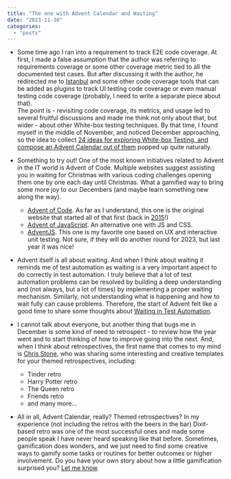 ```yaml
---
title: "The one with Advent Calendar and Waiting"
date: "2023-11-30"
categories: 
  - "posts"
---
```


- Some time ago I ran into a requirement to track E2E code coverage. At first, I made a false assumption that the author was referring to requirements coverage or some other coverage metric tied to all the documented test cases. But after discussing it with the author, he redirected me to [Istanbul](https://istanbul.js.org/) and some other code coverage tools that can be added as plugins to track UI testing code coverage or even manual testing code coverage (probably, I need to write a separate piece about that).  
    The point is - revisiting code coverage, its metrics, and usage led to several fruitful discussions and made me think not only about that, but wider - about other White-box testing techniques. By that time, I found myself in the middle of November, and noticed December approaching, so the idea to collect [24 ideas for exploring White-box Testing, and compose an Advent Calendar out of them](/advent-calendar-of-white-box-testing/) popped up quite naturally.

- Something to try out! One of the most known initiatives related to Advent in the IT world is Advent of Code. Multiple websites suggest assisting you in waiting for Christmas with various coding challenges opening them one by one each day until Christmas. What a gamified way to bring some more joy to our Decembers (and maybe learn something new along the way).
    - [Advent of Code](https://adventofcode.com/). As far as I understand, this one is the original website that started all of that first (back in [2015](https://adventofcode.com/2015)!)
    - [Advent of JavaScript](https://www.adventofjs.com/). An alternative one with JS and CSS.
    - [AdventJS](https://adventjs.dev/). This one is my favorite one based on UX and interactive unit testing. Not sure, if they will do another round for 2023, but last year it was nice!

- Advent itself is all about waiting. And when I think about waiting it reminds me of test automation as waiting is a very important aspect to do correctly in test automation. I truly believe that a lot of test automation problems can be resolved by building a deep understanding and (not always, but a lot of times) by implementing a proper waiting mechanism. Similarly, not understanding what is happening and how to wait fully can cause problems. Therefore, the start of Advent felt like a good time to share some thoughts about [Waiting in Test Automation](/waiting-in-test-automation/).

- I cannot talk about everyone, but another thing that bugs me in December is some kind of need to retrospect - to review how the year went and to start thinking of how to improve going into the next. And, when I think about retrospectives, the first name that comes to my mind is [Chris Stone](https://www.linkedin.com/in/letsimprove/), who was sharing some interesting and creative templates for your themed retrospectives, including:
    - Tinder retro
    - Harry Potter retro
    - The Queen retro
    - Friends retro
    - and many more...

- All in all, Advent Calendar, really? Themed retrospectives? In my experience (not including the retros with the beers in the bar) Dixit-based retro was one of the most successful ones and made some people speak I have never heard speaking like that before. Sometimes, gamification does wonders, and we just need to find some creative ways to gamify some tasks or routines for better outcomes or higher involvement. Do you have your own story about how a little gamification surprised you? [Let me know](https://www.linkedin.com/in/justas-lauzadis/).
